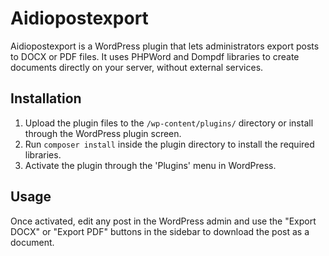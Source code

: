 # Aidiopostexport

Aidiopostexport is a WordPress plugin that lets administrators export posts to DOCX or PDF files. It uses PHPWord and Dompdf libraries to create documents directly on your server, without external services.

## Installation
1. Upload the plugin files to the `/wp-content/plugins/` directory or install through the WordPress plugin screen.
2. Run `composer install` inside the plugin directory to install the required libraries.
3. Activate the plugin through the 'Plugins' menu in WordPress.

## Usage
Once activated, edit any post in the WordPress admin and use the "Export DOCX" or "Export PDF" buttons in the sidebar to download the post as a document.
